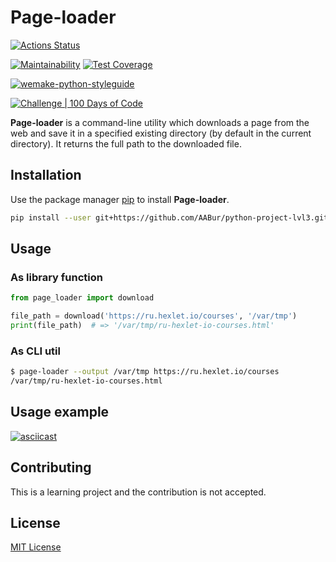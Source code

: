 
# Page-loader

[![Actions Status](https://github.com/AABur/python-project-lvl3/workflows/hexlet-check/badge.svg)](https://github.com/AABur/python-project-lvl3/actions)

[![Maintainability](https://api.codeclimate.com/v1/badges/a1d0267ab625db11610f/maintainability)](https://codeclimate.com/github/AABur/python-project-lvl3/maintainability)
[![Test Coverage](https://api.codeclimate.com/v1/badges/a1d0267ab625db11610f/test_coverage)](https://codeclimate.com/github/AABur/python-project-lvl3/test_coverage)

[![wemake-python-styleguide](https://img.shields.io/badge/style-wemake-000000.svg)](https://github.com/wemake-services/wemake-python-styleguide)

[![Challenge | 100 Days of Code](https://img.shields.io/static/v1?label=Challenge&labelColor=384357&message=100%20Days%20of%20Code&color=00b4ee&style=for-the-badge&link=https://www.100daysofcode.com)](https://www.100daysofcode.com)

**Page-loader** is a command-line utility which downloads a page from the web and save it in a specified existing directory (by default in the current directory). It returns the full path to the downloaded file.

## Installation

Use the package manager [pip](https://pip.pypa.io/en/stable/) to install **Page-loader**.

```bash
pip install --user git+https://github.com/AABur/python-project-lvl3.git
```

## Usage

### As library function

```python
from page_loader import download

file_path = download('https://ru.hexlet.io/courses', '/var/tmp')
print(file_path)  # => '/var/tmp/ru-hexlet-io-courses.html'
```

### As CLI util

```bash
$ page-loader --output /var/tmp https://ru.hexlet.io/courses
/var/tmp/ru-hexlet-io-courses.html
```

## Usage example

[![asciicast](https://asciinema.org/a/yWAftsoaZHnokD6gv8W0B3Hur.svg)](https://asciinema.org/a/yWAftsoaZHnokD6gv8W0B3Hur?autoplay=1&speed=2&preload=1&size=medium)

## Contributing

This is a learning project and the contribution is not accepted.

## License

[MIT License](https://github.com/AABur/python-project-lvl2/blob/master/LICENSE)
